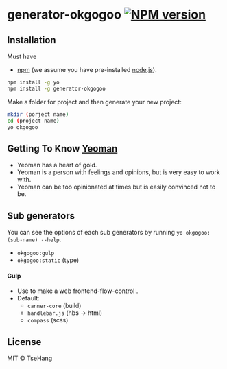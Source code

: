 # generator-okgogoo [![NPM version][npm-image]][npm-url]

## Installation

Must have 
+ [npm](https://www.npmjs.com/) (we assume you have pre-installed [node.js](https://nodejs.org/)).

```bash
npm install -g yo
npm install -g generator-okgogoo
```

Make a folder for project and then generate your new project:

```bash
mkdir (porject name)
cd (project name)
yo okgogoo
```

## Getting To Know [Yeoman](http://yeoman.io)

 * Yeoman has a heart of gold.
 * Yeoman is a person with feelings and opinions, but is very easy to work with.
 * Yeoman can be too opinionated at times but is easily convinced not to be.

## Sub generators

You can see the options of each sub generators by running `yo okgogoo:(sub-name) --help`.

- `okgogoo:gulp`
- `okgogoo:static` (type)



#### Gulp

- Use to make a web frontend-flow-control .
- Default:
  - `canner-core` (build)
  - `handlebar.js` (hbs -> html)
  - `compass` (scss)

## License

MIT © TseHang


[npm-image]: https://badge.fury.io/js/generator-cat.svg
[npm-url]: https://npmjs.org/package/generator-cat

